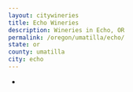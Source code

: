 ```yaml
---
layout: citywineries
title: Echo Wineries
description: Wineries in Echo, OR
permalink: /oregon/umatilla/echo/
state: or
county: umatilla
city: echo
---
```

-
